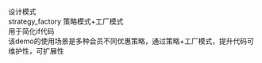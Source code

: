 设计模式<br>
strategy_factory    策略模式+工厂模式   
用于简化if代码<br>
该demo的使用场景是多种会员不同优惠策略，通过策略+工厂模式，提升代码可维护性，可扩展性